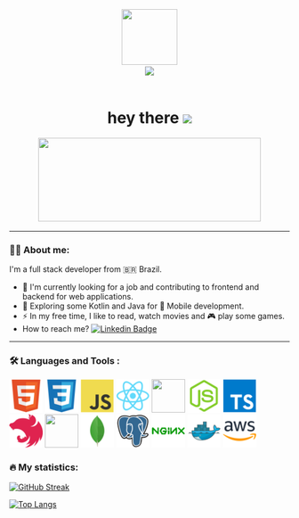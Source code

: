 <div id="header" align="center">
  <img src="https://media.giphy.com/media/6ib6KPmkeAjDTxMxij/giphy.gif" width="100" height="100">
  <div id="social-badges">
    <a href="https://www.linkedin.com/in/dev-antonioprado/" target="_blank">
      <img src="https://img.shields.io/badge/LinkedIn-blue?logo=linkedin&logoColor=white&style=for-the-badge" >
    </a>
  </div>
  <div id="view-count">
    <img src="https://komarev.com/ghpvc/?username=antonioeprado&style=flat-square&color=green" alt=""/>
  </div>
</div>


<div align="center">
  <h1>
  hey there
  <img src="https://media.giphy.com/media/hvRJCLFzcasrR4ia7z/giphy.gif" width="30px"/>
</h1>
  <img src="https://media.giphy.com/media/qPa9vUYCUrx6w/giphy.gif" height="150" width="400">
</div>

---

### 👨‍💻 About me:

I'm a full stack developer from 🇧🇷 Brazil.
- 🔭 I'm currently looking for a job and contributing to frontend and backend for web applications.
- 📓 Exploring some Kotlin and Java for 📱 Mobile development.
- ⚡ In my free time, I like to read, watch movies and 🎮 play some games.
- How to reach me? [![Linkedin Badge](https://img.shields.io/badge/-antonioeprado-blue?style=flat&logo=Linkedin&logoColor=white)](https://www.linkedin.com/in/dev-antonioprado/)

---

### :hammer_and_wrench: Languages and Tools :
<div>
  <img src="https://github.com/devicons/devicon/blob/master/icons/html5/html5-original.svg" width="60" height="60">
  <img src="https://github.com/devicons/devicon/blob/master/icons/css3/css3-original.svg" width="60" height="60">
  <img src="https://github.com/devicons/devicon/blob/master/icons/javascript/javascript-original.svg" width="60" height="60">
  <img src="https://github.com/devicons/devicon/blob/master/icons/react/react-original.svg" width="60" height="60">
  <img src="https://github.com/antonioeprado/styledcomponents-logo/blob/main/styled-components-logo_adobe_express.svg" width="60" height="60">
  <img src="https://github.com/devicons/devicon/blob/master/icons/nodejs/nodejs-original.svg" width="60" height="60">
  <img src="https://github.com/devicons/devicon/blob/master/icons/typescript/typescript-original.svg" width="60" height="60">
  <img src="https://github.com/devicons/devicon/blob/master/icons/nestjs/nestjs-plain.svg" width="60" height="60">
  <img src="https://camo.githubusercontent.com/eee2776ffe6a3ec48988287aa9e1e621bf02b848835527464d1ec0a29d7a526c/68747470733a2f2f776562736974652d76392e76657263656c2e6170702f6c6f676f2d6461726b2e737667" width="60" height="60">
  <img src="https://github.com/devicons/devicon/blob/master/icons/mongodb/mongodb-original.svg" width="60" height="60">
  <img src="https://github.com/devicons/devicon/blob/master/icons/postgresql/postgresql-original.svg" width="60" height="60">  
  <img src="https://github.com/devicons/devicon/blob/master/icons/nginx/nginx-original.svg" width="60" height="60">  
  <img src="https://github.com/devicons/devicon/blob/master/icons/docker/docker-original.svg" width="60" height="60">
  <img src="https://github.com/devicons/devicon/blob/master/icons/amazonwebservices/amazonwebservices-original-wordmark.svg" width="60" height="60">  
</div>

### 🔥 My statistics:
[![GitHub Streak](http://github-readme-streak-stats.herokuapp.com?user=antonioeprado&theme=dark&background=000000)](https://git.io/streak-stats)

[![Top Langs](https://github-readme-stats.vercel.app/api/top-langs/?username=antonioeprado&layout=compact&theme=vision-friendly-dark)](https://github.com/anuraghazra/github-readme-stats)

